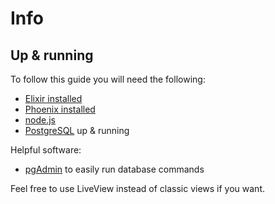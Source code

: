 # Info

## Up & running
To follow this guide you will need the following:
* [Elixir installed](https://elixir-lang.org/install.html)
* [Phoenix installed](https://hexdocs.pm/phoenix/installation.html)
* [node.js](https://nodejs.org/en/download/)
* [PostgreSQL](https://www.postgresql.org/download/) up & running

Helpful software:
* [pgAdmin](https://www.pgadmin.org/) to easily run database commands

Feel free to use LiveView instead of classic views if you want.